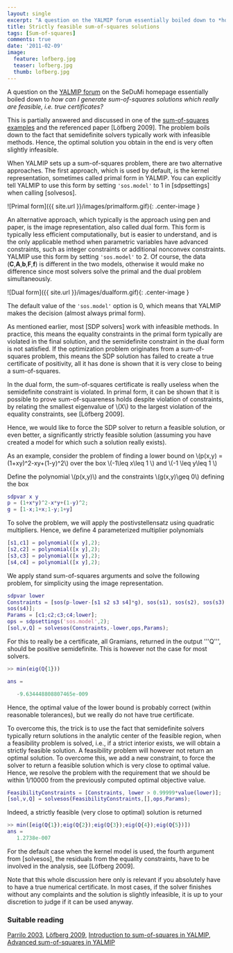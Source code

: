 ```yaml
---
layout: single
excerpt: "A question on the YALMIP forum essentially boiled down to *how can I generate sum-of-squares solutions which really are feasible, i.e. true certificates?*"
title: Strictly feasible sum-of-squares solutions
tags: [Sum-of-squares]
comments: true
date: '2011-02-09'
image:
  feature: lofberg.jpg
  teaser: lofberg.jpg
  thumb: lofberg.jpg
---
```


A question on the [YALMIP forum](http://sedumi.ie.lehigh.edu/index.php?option=com_kunena&Itemid=78&func=showcat&catid=19) on the SeDuMi homepage essentially boiled down to *how can I generate sum-of-squares solutions which really are feasible, i.e. true certificates?*

This is partially answered and discussed in one of the [sum-of-squares examples](/examples/moresos) and the referenced paper [Löfberg 2009]. The problem boils down to the fact that semidefinite solvers typically work with infeasible methods. Hence, the optimal solution you obtain in the end is very often slightly infeasible.

When YALMIP sets up a sum-of-squares problem, there are two alternative approaches. The first approach, which is used by default, is the kernel representation, sometimes called primal form in YALMIP. You can explicitly tell YALMIP to use this form by setting `'sos.model'` to 1 in [sdpsettings] when calling [solvesos].

![Primal form]({{ site.url }}/images/primalform.gif){: .center-image }

An alternative approach, which typically is the approach using pen and paper, is the image representation, also called dual form. This form is typically less efficient computationally, but is easier to understand, and is the only applicable method when parametric variables have advanced constraints, such as integer constraints or additional nonconvex constraints. YALMIP use this form by setting `'sos.model'` to 2. Of course, the data (**C**,**A**,**b**,**F**,**f**) is different in the two models, otherwise it would make no difference since most solvers solve the primal and the dual problem simultaneously.

![Dual form]({{ site.url }}/images/dualform.gif){: .center-image }

The default value of the `'sos.model'` option is 0, which means that YALMIP makes the decision (almost always primal form).

As mentioned earlier, most [SDP solvers] work with infeasible methods. In practice, this means the equality constraints in the primal form typically are violated in the final solution, and the semidefinite constraint in the dual form is not satisfied. If the optimization problem originates from a sum-of-squares problem, this means the SDP solution has failed to create a true certificate of positivity, all it has done is shown that it is very close to being a sum-of-squares.

In the dual form, the sum-of-squares certificate is really useless when the semidefinite constraint is violated. In primal form, it can be shown that it is possible to prove sum-of-squareness holds despite violation of constraints, by relating the smallest eigenvalue of \\(X\\) to the largest violation of the equality constraints, see [Löfberg 2009].

Hence, we would like to force the SDP solver to return a feasible solution, or even better, a significantly strictly feasible solution (assuming you have created a model for which such a solution really exists).

As an example, consider the problem of finding a lower bound on \\(p(x,y) = (1+xy)^2-xy+(1-y)^2\\) over the box \\(-1\leq x\leq 1 \\) and \\(-1 \leq y\leq 1 \\) 

Define the polynomial \\(p(x,y)\\) and the constraints \\(g(x,y)\geq 0\\) defining the box

````matlab
sdpvar x y
p = (1+x*y)^2-x*y+(1-y)^2;
g = [1-x;1+x;1-y;1+y]
````

To solve the problem, we will apply the postivstellensatz using quadratic multipliers. Hence, we define 4 parameterized multiplier polynomials

````matlab
[s1,c1] = polynomial([x y],2);
[s2,c2] = polynomial([x y],2);
[s3,c3] = polynomial([x y],2);
[s4,c4] = polynomial([x y],2);
````

We apply stand sum-of-squares arguments and solve the following problem, for simplicity using the image representation.

````matlab
sdpvar lower
Constraints = [sos(p-lower-[s1 s2 s3 s4]*g), sos(s1), sos(s2), sos(s3), 
sos(s4)];
Params = [c1;c2;c3;c4;lower];
ops = sdpsettings('sos.model',2);
[sol,v,Q] = solvesos(Constraints,-lower,ops,Params);
````

For this to really be a certificate, all Gramians, returned in the output '''Q''', should be positive semidefinite. This is however not the case for most solvers.

````matlab
>> min(eig(Q{1}))

ans =

   -9.634448808807465e-009
````

Hence, the optimal value of the lower bound is probably correct (within reasonable tolerances), but we really do not have true certificate.

To overcome this, the trick is to use the fact that semidefinite solvers typically return solutions in the analytic center of the feasible region, when a feasibility problem is solved, i.e., if a strict interior exists, we will obtain a strictly feasible solution. A feasibility problem will however not return an optimal solution. To overcome this, we add a new constraint, to force the solver to return a feasible solution which is very close to optimal value. Hence, we resolve the problem with the requirement that we should be within 1/10000 from the previously computed optimal objective value.

````matlab
FeasibilityConstraints = [Constraints, lower > 0.99999*value(lower)];
[sol,v,Q] = solvesos(FeasibilityConstraints,[],ops,Params);
````

Indeed, a strictly feasible (very close to optimal) solution is returned

````matlab
>> min([eig(Q{1});eig(Q{2});eig(Q{3});eig(Q{4});eig(Q{5})])
ans =
   1.2738e-007
````

For the default case when the kernel model is used, the fourth argument from [solvesos], the residuals from the equality constraints, have to be involved in the analysis, see [Löfberg 2009].

Note that this whole discussion here only is relevant if you absolutely have to have a true numerical certificate. In most cases, if the solver finishes without any complaints and the solution is slightly infeasible, it is up to your discretion to judge if it can be used anyway.

### Suitable reading

[Parrilo 2003](), [Löfberg 2009](), [Introduction to sum-of-squares in YALMIP](/tutorials/sumofsquaresprogramming), [Advanced sum-of-squares in YALMIP](/examples/moresos)
